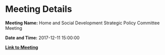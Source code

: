 # Meeting Details

**Meeting Name:** Home and Social Development Strategic Policy Committee Meeting

**Date and Time:** 2017-12-11 15:00:00

**[Link to Meeting](https://www.limerick.ie/council/whats-on/home-and-social-development-strategic-policy-committee-meeting-6)**
